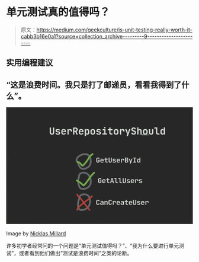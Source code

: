 # 单元测试真的值得吗？

> 原文：<https://medium.com/geekculture/is-unit-testing-really-worth-it-cabb3b16e0a1?source=collection_archive---------9----------------------->

## 实用编程建议

## “这是浪费时间。我只是打了邮递员，看看我得到了什么”。

![](img/24e915e461926bc9300bdf161307c70e.png)

Image by [Nicklas Millard](https://medium.com/u/7c7a43b3d9de?source=post_page-----cabb3b16e0a1--------------------------------)

许多初学者经常问的一个问题是“单元测试值得吗？”、“我为什么要进行单元测试”，或者看到他们做出“测试是浪费时间”之类的论断。
